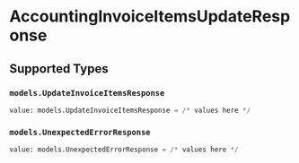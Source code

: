# AccountingInvoiceItemsUpdateResponse


## Supported Types

### `models.UpdateInvoiceItemsResponse`

```python
value: models.UpdateInvoiceItemsResponse = /* values here */
```

### `models.UnexpectedErrorResponse`

```python
value: models.UnexpectedErrorResponse = /* values here */
```

